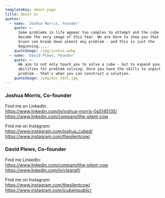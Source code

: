 ```yaml
---
templateKey: about-page
title: About Us
quotes:
  - name: 'Joshua Morris, Founder'
    quote: >-
      Some problems in life appear too complex to attempt and the cube has
      become the very image of this fear. We are here to show you that your
      brain can break down almost any problem - and this is just the
      beginning.....
    quoteImage: /img/joshua.webp
  - name: 'David Plews, Founder'
    quote: >-
      We aim to not only teach you to solve a cube - but to expand your
      abilities for problem solving. Once you have the skills to unpick a
      problem - that's when you can construct a solution.
    quoteImage: /img/dsc_1031.jpg
---
```

### Joshua Morris, Co-founder

Find me on LinkedIn:\
<https://www.linkedin.com/in/joshua-morris-0a5145135/>\
<https://www.linkedin.com/company/the-silent-cow>

Find me on Instagram:\
<https://www.instagram.com/joshua_cubed/>\
<https://www.instagram.com/thesilentcow/>

### 

### David Plews, Co-founder

Find me LinkedIn:\
<https://www.linkedin.com/company/the-silent-cow>\
<https://www.linkedin.com/in/cleargif/>

Find me on Instagram:\
<https://www.instagram.com/thesilentcow/>\
<https://www.instagram.com/icubeinpublic/>

